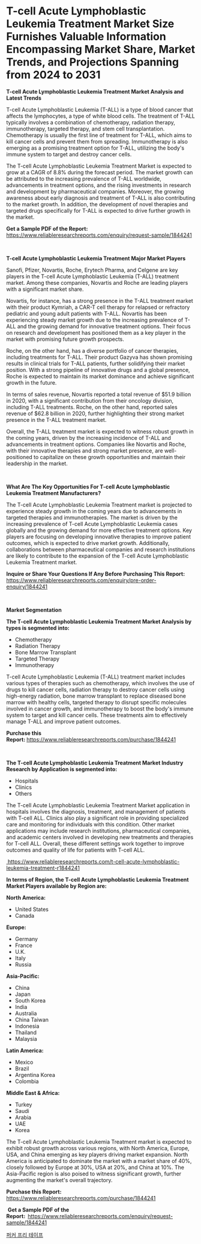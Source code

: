 <p><h1>T-cell Acute Lymphoblastic Leukemia Treatment Market Size Furnishes Valuable Information Encompassing Market Share, Market Trends, and Projections Spanning from 2024 to 2031</h1></p><p><strong>T-cell Acute Lymphoblastic Leukemia Treatment Market Analysis and Latest Trends</strong></p>
<p><p>T-cell Acute Lymphoblastic Leukemia (T-ALL) is a type of blood cancer that affects the lymphocytes, a type of white blood cells. The treatment of T-ALL typically involves a combination of chemotherapy, radiation therapy, immunotherapy, targeted therapy, and stem cell transplantation. Chemotherapy is usually the first line of treatment for T-ALL, which aims to kill cancer cells and prevent them from spreading. Immunotherapy is also emerging as a promising treatment option for T-ALL, utilizing the body's immune system to target and destroy cancer cells.</p><p>The T-cell Acute Lymphoblastic Leukemia Treatment Market is expected to grow at a CAGR of 8.8% during the forecast period. The market growth can be attributed to the increasing prevalence of T-ALL worldwide, advancements in treatment options, and the rising investments in research and development by pharmaceutical companies. Moreover, the growing awareness about early diagnosis and treatment of T-ALL is also contributing to the market growth. In addition, the development of novel therapies and targeted drugs specifically for T-ALL is expected to drive further growth in the market.</p></p>
<p><strong>Get a Sample PDF of the Report:&nbsp;</strong> <a href="https://www.reliableresearchreports.com/enquiry/request-sample/1844241">https://www.reliableresearchreports.com/enquiry/request-sample/1844241</a></p>
<p>&nbsp;</p>
<p><strong>T-cell Acute Lymphoblastic Leukemia Treatment Major Market Players</strong></p>
<p><p>Sanofi, Pfizer, Novartis, Roche, Erytech Pharma, and Celgene are key players in the T-cell Acute Lymphoblastic Leukemia (T-ALL) treatment market. Among these companies, Novartis and Roche are leading players with a significant market share.</p><p>Novartis, for instance, has a strong presence in the T-ALL treatment market with their product Kymriah, a CAR-T cell therapy for relapsed or refractory pediatric and young adult patients with T-ALL. Novartis has been experiencing steady market growth due to the increasing prevalence of T-ALL and the growing demand for innovative treatment options. Their focus on research and development has positioned them as a key player in the market with promising future growth prospects.</p><p>Roche, on the other hand, has a diverse portfolio of cancer therapies, including treatments for T-ALL. Their product Gazyva has shown promising results in clinical trials for T-ALL patients, further solidifying their market position. With a strong pipeline of innovative drugs and a global presence, Roche is expected to maintain its market dominance and achieve significant growth in the future.</p><p>In terms of sales revenue, Novartis reported a total revenue of $51.9 billion in 2020, with a significant contribution from their oncology division, including T-ALL treatments. Roche, on the other hand, reported sales revenue of $62.8 billion in 2020, further highlighting their strong market presence in the T-ALL treatment market.</p><p>Overall, the T-ALL treatment market is expected to witness robust growth in the coming years, driven by the increasing incidence of T-ALL and advancements in treatment options. Companies like Novartis and Roche, with their innovative therapies and strong market presence, are well-positioned to capitalize on these growth opportunities and maintain their leadership in the market.</p></p>
<p>&nbsp;</p>
<p><strong>What Are The Key Opportunities For T-cell Acute Lymphoblastic Leukemia Treatment Manufacturers?</strong></p>
<p><p>The T-cell Acute Lymphoblastic Leukemia Treatment market is projected to experience steady growth in the coming years due to advancements in targeted therapies and immunotherapies. The market is driven by the increasing prevalence of T-cell Acute Lymphoblastic Leukemia cases globally and the growing demand for more effective treatment options. Key players are focusing on developing innovative therapies to improve patient outcomes, which is expected to drive market growth. Additionally, collaborations between pharmaceutical companies and research institutions are likely to contribute to the expansion of the T-cell Acute Lymphoblastic Leukemia Treatment market.</p></p>
<p><strong>Inquire or Share Your Questions If Any Before Purchasing This Report:</strong> <a href="https://www.reliableresearchreports.com/enquiry/pre-order-enquiry/1844241">https://www.reliableresearchreports.com/enquiry/pre-order-enquiry/1844241</a></p>
<p>&nbsp;</p>
<p><strong>Market Segmentation</strong></p>
<p><strong>The T-cell Acute Lymphoblastic Leukemia Treatment Market Analysis by types is segmented into:</strong></p>
<p><ul><li>Chemotherapy</li><li>Radiation Therapy</li><li>Bone Marrow Transplant</li><li>Targeted Therapy</li><li>Immunotherapy</li></ul></p>
<p><p>T-cell Acute Lymphoblastic Leukemia (T-ALL) treatment market includes various types of therapies such as chemotherapy, which involves the use of drugs to kill cancer cells, radiation therapy to destroy cancer cells using high-energy radiation, bone marrow transplant to replace diseased bone marrow with healthy cells, targeted therapy to disrupt specific molecules involved in cancer growth, and immunotherapy to boost the body's immune system to target and kill cancer cells. These treatments aim to effectively manage T-ALL and improve patient outcomes.</p></p>
<p><strong>Purchase this Report:&nbsp;</strong><a href="https://www.reliableresearchreports.com/purchase/1844241">https://www.reliableresearchreports.com/purchase/1844241</a></p>
<p>&nbsp;</p>
<p><strong>The T-cell Acute Lymphoblastic Leukemia Treatment Market Industry Research by Application is segmented into:</strong></p>
<p><ul><li>Hospitals</li><li>Clinics</li><li>Others</li></ul></p>
<p><p>The T-cell Acute Lymphoblastic Leukemia Treatment Market application in hospitals involves the diagnosis, treatment, and management of patients with T-cell ALL. Clinics also play a significant role in providing specialized care and monitoring for individuals with this condition. Other market applications may include research institutions, pharmaceutical companies, and academic centers involved in developing new treatments and therapies for T-cell ALL. Overall, these different settings work together to improve outcomes and quality of life for patients with T-cell ALL.</p></p>
<p><a href="https://www.reliableresearchreports.com/t-cell-acute-lymphoblastic-leukemia-treatment-r1844241">&nbsp;https://www.reliableresearchreports.com/t-cell-acute-lymphoblastic-leukemia-treatment-r1844241</a></p>
<p><strong>In terms of Region, the T-cell Acute Lymphoblastic Leukemia Treatment Market Players available by Region are:</strong></p>
<p>
    <p> <strong> North America: </strong>
        <ul>
            <li>United States</li>
            <li>Canada</li>
        </ul>
        </p> 
    <p> <strong> Europe: </strong>
        <ul>
            <li>Germany</li>
            <li>France</li>
            <li>U.K.</li>
            <li>Italy</li>
            <li>Russia</li>
        </ul>
        </p> 
    <p> <strong> Asia-Pacific: </strong>
        <ul>
            <li>China</li>
            <li>Japan</li>
            <li>South Korea</li>
            <li>India</li>
            <li>Australia</li>
            <li>China Taiwan</li>
            <li>Indonesia</li>
            <li>Thailand</li>
            <li>Malaysia</li>
        </ul>
        </p> 
    <p> <strong> Latin America: </strong>
        <ul>
            <li>Mexico</li>
            <li>Brazil</li>
            <li>Argentina Korea</li>
            <li>Colombia</li>
        </ul>
        </p> 
    <p> <strong> Middle East & Africa: </strong>
        <ul>
            <li>Turkey</li>
            <li>Saudi</li>
            <li>Arabia</li>
            <li>UAE</li>
            <li>Korea</li>
        </ul>
    </p>
    </p>
<p><p>The T-cell Acute Lymphoblastic Leukemia Treatment market is expected to exhibit robust growth across various regions, with North America, Europe, USA, and China emerging as key players driving market expansion. North America is anticipated to dominate the market with a market share of 40%, closely followed by Europe at 30%, USA at 20%, and China at 10%. The Asia-Pacific region is also poised to witness significant growth, further augmenting the market's overall trajectory.</p></p>
<p><strong>Purchase this Report: </strong><a href="https://www.reliableresearchreports.com/purchase/1844241">https://www.reliableresearchreports.com/purchase/1844241</a></p>
<p>&nbsp;<strong>Get a Sample PDF of the Report:&nbsp;&nbsp;</strong><a href="https://www.reliableresearchreports.com/enquiry/request-sample/1844241">https://www.reliableresearchreports.com/enquiry/request-sample/1844241</a></p>
<p><strong></strong></p>
<p><p><a href="https://github.com/mpodehpw07370073/Market-Research-Report-List-2/blob/main/318340043232.md">퍼커 프리 테이프</a></p></p>